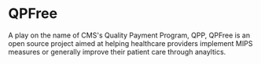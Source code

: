 # QPFree

A play on the name of CMS's Quality Payment Program, QPP, QPFree is an open source project aimed at helping healthcare providers implement MIPS measures or generally improve their patient care through anayltics. 
